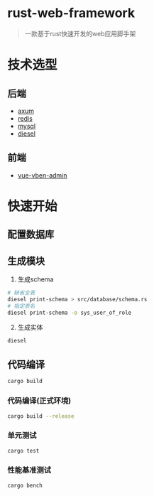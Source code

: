 # rust-web-framework
> 一款基于rust快速开发的web应用脚手架
# 技术选型
## 后端
- [axum](https://github.com/tokio-rs/axum)
- [redis](https://github.com/redis/redis)
- [mysql](https://github.com/mysql/mysql-server)
- [diesel](https://github.com/SeaQL/sea-orm)
## 前端
- [vue-vben-admin](https://vben.vvbin.cn/)
# 快速开始

## 配置数据库

## 生成模块

1. 生成schema
```bash
# 缺省全表
diesel print-schema > src/database/schema.rs
# 指定表名
diesel print-schema -o sys_user_of_role
```
2. 生成实体
```bash
diesel  
```

## 代码编译
```bash
cargo build
```

### 代码编译(正式环境)
```bash
cargo build --release
```

### 单元测试
```bash
cargo test
```

### 性能基准测试
```bash
cargo bench
```